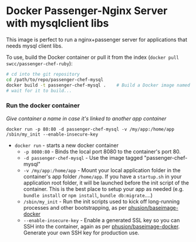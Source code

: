 # Docker Passenger-Nginx Server with mysqlclient libs

This image is perfect to run a nginx+passenger server for applications that needs mysql client libs.

To use, build the Docker container or pull it from the index (`docker pull swcc/passenger-chef-ruby`):

```bash
# cd into the git repository
cd /path/to/repo/passenger-chef-mysql
docker build -t passenger-chef-mysql .    # Build a Docker image named "passenger-chef-mysql" from this location "."
# wait for it to build...
```

### Run the docker container
_Give container a name in case it's linked to another app container_
```
docker run -p 80:80 -d passenger-chef-mysql -v /my/app:/home/app /sbin/my_init --enable-insecure-key
```

* `docker run` - starts a new docker container
  * `-p 8080:80` - Binds the local port 8080 to the container's port 80.
  * `-d passenger-chef-mysql` - Use the image tagged "passenger-chef-mysql"
  * `-v /my/app:/home/app` - Mount your local application folder in the container's app folder `/home/app`.
    If you have a `startup.sh` in your application root folder, it will be launched before the init script of the container. This is the best place to setup your app as needed (e.g. `bundle install` or `npm install`, `bundle db:migrate`....)
  * `/sbin/my_init` - Run the init scripts used to kick off long-running processes and other bootstrapping, as per [phusion/baseimage-docker](https://github.com/phusion/baseimage-docker)
  * `--enable-insecure-key` - Enable a generated SSL key so you can SSH into the container, again as per [phusion/baseimage-docker](https://github.com/phusion/baseimage-docker). Generate your own SSH key for production use.
